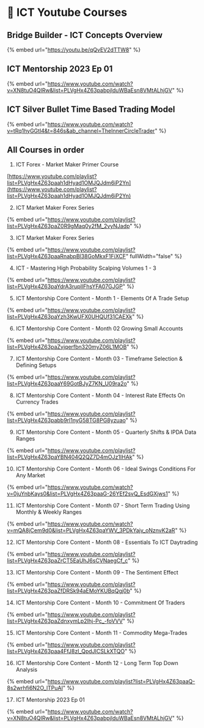 # 🧢 ICT Youtube Courses

## Bridge Builder - ICT Concepts Overview

{% embed url="https://youtu.be/qQvEV2dTTW8" %}

## ICT Mentorship 2023 Ep 01

{% embed url="https://www.youtube.com/watch?v=XN8tuO4QIRw&list=PLVgHx4Z63pabpjlduWBaEsn8VMtALhjGV" %}

## ICT Silver Bullet Time Based Trading Model

{% embed url="https://www.youtube.com/watch?v=tRq1hyGGtl4&t=846s&ab_channel=TheInnerCircleTrader" %}

## All Courses in order

1. ICT Forex - Market Maker Primer Course

[https://www.youtube.com/playlist?list=PLVgHx4Z63paah1dHyad1OMJQJdm6iP2Yn](https://www.youtube.com/playlist?list=PLVgHx4Z63paah1dHyad1OMJQJdm6iP2Yn)



2. ICT Market Maker Forex Series

{% embed url="https://www.youtube.com/playlist?list=PLVgHx4Z63paZ0R9gMaq0y2fM_2vyNJadp" %}

3. ICT Market Maker Forex Series

{% embed url="https://www.youtube.com/playlist?list=PLVgHx4Z63paaRnabpBl38GoMkxF1FiXCF" fullWidth="false" %}

4. ICT - Mastering High Probability Scalping Volumes 1 - 3

{% embed url="https://www.youtube.com/playlist?list=PLVgHx4Z63paYdrA3rupIlFhsYFA07GJGP" %}

5. ICT Mentorship Core Content - Month 1 - Elements Of A Trade Setup

{% embed url="https://www.youtube.com/playlist?list=PLVgHx4Z63paYzh3KwUFX0UHQUf31CAEXk" %}

6. ICT Mentorship Core Content - Month 02 Growing Small Accounts

{% embed url="https://www.youtube.com/playlist?list=PLVgHx4Z63paZvjqerfbn320myZ06L1MOB" %}

7. ICT Mentorship Core Content - Month 03 - Timeframe Selection & Defining Setups

{% embed url="https://www.youtube.com/playlist?list=PLVgHx4Z63paaY69GotBJyZ7KN_U09ra2o" %}

8. ICT Mentorship Core Content - Month 04 - Interest Rate Effects On Currency Trades

{% embed url="https://www.youtube.com/playlist?list=PLVgHx4Z63pabb9rl1nyG58TG8PG8yzuao" %}

9. ICT Mentorship Core Content - Month 05 - Quarterly Shifts & IPDA Data Ranges

{% embed url="https://www.youtube.com/playlist?list=PLVgHx4Z63paYBN404Q2QZ7D4mOJz1IHAk" %}

10. ICT Mentorship Core Content - Month 06 - Ideal Swings Conditions For Any Market

{% embed url="https://www.youtube.com/watch?v=0juYnbKays0&list=PLVgHx4Z63paaG-26YEf2svQ_EsdGXjws1" %}

11. ICT Mentorship Core Content - Month 07 - Short Term Trading Using Monthly & Weekly Ranges

{% embed url="https://www.youtube.com/watch?v=mQA8jCem9d0&list=PLVgHx4Z63paYWV_3PDkYajv_oNznvK2aR" %}

12. ICT Mentorship Core Content - Month 08 - Essentials To ICT Daytrading

{% embed url="https://www.youtube.com/playlist?list=PLVgHx4Z63paZrCT5EaUhJ6sCVNaegCf_c" %}

13. ICT Mentorship Core Content - Month 09 - The Sentiment Effect

{% embed url="https://www.youtube.com/playlist?list=PLVgHx4Z63paZfDRSk94aEMoYKUBqQgj0b" %}

14. ICT Mentorship Core Content - Month 10 - Commitment Of Traders

{% embed url="https://www.youtube.com/playlist?list=PLVgHx4Z63paZdnxymLp2Ihj-Pc_-foVVV" %}

15. ICT Mentorship Core Content - Month 11 - Commodity Mega-Trades

{% embed url="https://www.youtube.com/playlist?list=PLVgHx4Z63paa4FfJ8zI_QpdJICSLkXTQO" %}

16. ICT Mentorship Core Content - Month 12 - Long Term Top Down Analysis

{% embed url="https://www.youtube.com/playlist?list=PLVgHx4Z63paaQ-8s2wrhfi6N2O_lTPuAI" %}

17. ICT Mentorship 2023 Ep 01

{% embed url="https://www.youtube.com/watch?v=XN8tuO4QIRw&list=PLVgHx4Z63pabpjlduWBaEsn8VMtALhjGV" %}
